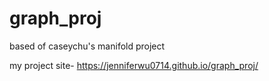 # graph_proj

based of caseychu's manifold project

my project site-
https://jenniferwu0714.github.io/graph_proj/
